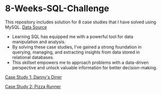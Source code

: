 # 8-Weeks-SQL-Challenge

This repository includes solution for 8 case studies that I have solved using MySQL. 
[Data Source](https://8weeksqlchallenge.com/)

+ Learning SQL has equipped me with a powerful tool for data manipulation and analysis.
+ By solving these case studies, I've gained a strong foundation in querying, managing, and extracting insights from data stored in relational databases.
+ This skillset empowers me to approach problems with a data-driven perspective and unlock valuable information for better decision-making.

[Case Study 1: Danny's Diner](https://github.com/snehapaherwar/Case-Study-1-Danny-s-Diner)

[Case Study 2: Pizza Runner](https://github.com/snehapaherwar/Pizza-Runner-Case-Study)
